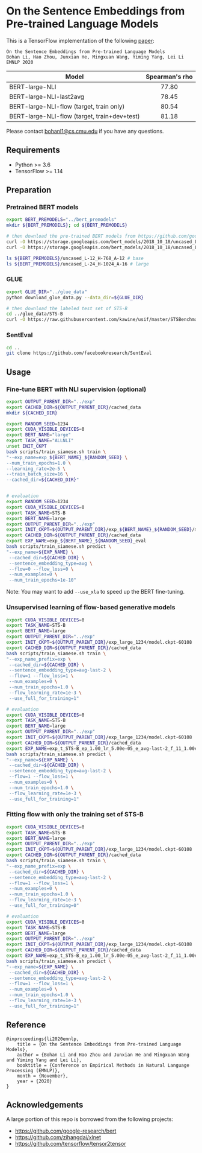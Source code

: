 # On the Sentence Embeddings from Pre-trained Language Models

This is a TensorFlow implementation of the following [paper](https://arxiv.org/abs/2011.05864):

```
On the Sentence Embeddings from Pre-trained Language Models
Bohan Li, Hao Zhou, Junxian He, Mingxuan Wang, Yiming Yang, Lei Li
EMNLP 2020
```

Model                                        | Spearman's rho 
-------------------------------------------- | :-------------: 
BERT-large-NLI                               | 77.80    
BERT-large-NLI-last2avg                      | 78.45   
BERT-large-NLI-flow (target, train only)     | 80.54 
BERT-large-NLI-flow (target, train+dev+test) | 81.18    
  

Please contact bohanl1@cs.cmu.edu if you have any questions.


## Requirements

* Python >= 3.6
* TensorFlow >= 1.14

## Preparation

### Pretrained BERT models
```bash
export BERT_PREMODELS="../bert_premodels"
mkdir ${BERT_PREMODELS}; cd ${BERT_PREMODELS}

# then download the pre-trained BERT models from https://github.com/google-research/bert
curl -O https://storage.googleapis.com/bert_models/2018_10_18/uncased_L-12_H-768_A-12.zip
curl -O https://storage.googleapis.com/bert_models/2018_10_18/uncased_L-24_H-1024_A-16.zip

ls ${BERT_PREMODELS}/uncased_L-12_H-768_A-12 # base
ls ${BERT_PREMODELS}/uncased_L-24_H-1024_A-16 # large
```

### GLUE
```bash
export GLUE_DIR="../glue_data"
python download_glue_data.py --data_dir=${GLUE_DIR}

# then download the labeled test set of STS-B
cd ../glue_data/STS-B
curl -O https://raw.githubusercontent.com/kawine/usif/master/STSBenchmark/sts-test.csv
```

### SentEval
```bash
cd ..
git clone https://github.com/facebookresearch/SentEval
```

## Usage

### Fine-tune BERT with NLI supervision (optional)
```bash
export OUTPUT_PARENT_DIR="../exp"
export CACHED_DIR=${OUTPUT_PARENT_DIR}/cached_data
mkdir ${CACHED_DIR}

export RANDOM_SEED=1234
export CUDA_VISIBLE_DEVICES=0
export BERT_NAME="large"
export TASK_NAME="ALLNLI"
unset INIT_CKPT
bash scripts/train_siamese.sh train \
"--exp_name=exp_${BERT_NAME}_${RANDOM_SEED} \
--num_train_epochs=1.0 \
--learning_rate=2e-5 \
--train_batch_size=16 \
--cached_dir=${CACHED_DIR}"


# evaluation
export RANDOM_SEED=1234
export CUDA_VISIBLE_DEVICES=0
export TASK_NAME=STS-B
export BERT_NAME=large
export OUTPUT_PARENT_DIR="../exp"
export INIT_CKPT=${OUTPUT_PARENT_DIR}/exp_${BERT_NAME}_${RANDOM_SEED}/model.ckpt-60108
export CACHED_DIR=${OUTPUT_PARENT_DIR}/cached_data
export EXP_NAME=exp_${BERT_NAME}_${RANDOM_SEED}_eval
bash scripts/train_siamese.sh predict \
"--exp_name=${EXP_NAME} \
 --cached_dir=${CACHED_DIR} \
 --sentence_embedding_type=avg \
 --flow=0 --flow_loss=0 \
 --num_examples=0 \
 --num_train_epochs=1e-10"
```

Note: You may want to add `--use_xla` to speed up the BERT fine-tuning.

### Unsupervised learning of flow-based generative models
```bash
export CUDA_VISIBLE_DEVICES=0
export TASK_NAME=STS-B
export BERT_NAME=large
export OUTPUT_PARENT_DIR="../exp"
export INIT_CKPT=${OUTPUT_PARENT_DIR}/exp_large_1234/model.ckpt-60108
export CACHED_DIR=${OUTPUT_PARENT_DIR}/cached_data
bash scripts/train_siamese.sh train \
"--exp_name_prefix=exp \
 --cached_dir=${CACHED_DIR} \
 --sentence_embedding_type=avg-last-2 \
 --flow=1 --flow_loss=1 \
 --num_examples=0 \
 --num_train_epochs=1.0 \
 --flow_learning_rate=1e-3 \
 --use_full_for_training=1"

# evaluation
export CUDA_VISIBLE_DEVICES=0
export TASK_NAME=STS-B
export BERT_NAME=large
export OUTPUT_PARENT_DIR="../exp"
export INIT_CKPT=${OUTPUT_PARENT_DIR}/exp_large_1234/model.ckpt-60108
export CACHED_DIR=${OUTPUT_PARENT_DIR}/cached_data
export EXP_NAME=exp_t_STS-B_ep_1.00_lr_5.00e-05_e_avg-last-2_f_11_1.00e-03_allsplits
bash scripts/train_siamese.sh predict \
"--exp_name=${EXP_NAME} \
 --cached_dir=${CACHED_DIR} \
 --sentence_embedding_type=avg-last-2 \
 --flow=1 --flow_loss=1 \
 --num_examples=0 \
 --num_train_epochs=1.0 \
 --flow_learning_rate=1e-3 \
 --use_full_for_training=1"
```

### Fitting flow with only the training set of STS-B
```bash
export CUDA_VISIBLE_DEVICES=0
export TASK_NAME=STS-B
export BERT_NAME=large
export OUTPUT_PARENT_DIR="../exp"
export INIT_CKPT=${OUTPUT_PARENT_DIR}/exp_large_1234/model.ckpt-60108
export CACHED_DIR=${OUTPUT_PARENT_DIR}/cached_data
bash scripts/train_siamese.sh train \
"--exp_name_prefix=exp \
 --cached_dir=${CACHED_DIR} \
 --sentence_embedding_type=avg-last-2 \
 --flow=1 --flow_loss=1 \
 --num_examples=0 \
 --num_train_epochs=1.0 \
 --flow_learning_rate=1e-3 \
 --use_full_for_training=0"

# evaluation
export CUDA_VISIBLE_DEVICES=0
export TASK_NAME=STS-B
export BERT_NAME=large
export OUTPUT_PARENT_DIR="../exp"
export INIT_CKPT=${OUTPUT_PARENT_DIR}/exp_large_1234/model.ckpt-60108
export CACHED_DIR=${OUTPUT_PARENT_DIR}/cached_data
export EXP_NAME=exp_t_STS-B_ep_1.00_lr_5.00e-05_e_avg-last-2_f_11_1.00e-03
bash scripts/train_siamese.sh predict \
"--exp_name=${EXP_NAME} \
 --cached_dir=${CACHED_DIR} \
 --sentence_embedding_type=avg-last-2 \
 --flow=1 --flow_loss=1 \
 --num_examples=0 \
 --num_train_epochs=1.0 \
 --flow_learning_rate=1e-3 \
 --use_full_for_training=1"
```

## Reference

```
@inproceedings{li2020emnlp,
    title = {On the Sentence Embeddings from Pre-trained Language Models},
    author = {Bohan Li and Hao Zhou and Junxian He and Mingxuan Wang and Yiming Yang and Lei Li},
    booktitle = {Conference on Empirical Methods in Natural Language Processing (EMNLP)},
    month = {November},
    year = {2020}
}

```

## Acknowledgements

A large portion of this repo is borrowed from the following projects:
- https://github.com/google-research/bert
- https://github.com/zihangdai/xlnet
- https://github.com/tensorflow/tensor2tensor


